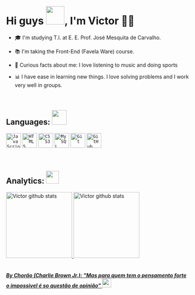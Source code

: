 <!-- Presentation -->
<h1 align= left>Hi guys <img src="https://em-content.zobj.net/source/microsoft-teams/337/waving-hand_1f44b.png" width="50px">, I'm Victor 💯✨</h1>

- 🎓 I'm studying T.I. at E. E. Prof. José Mesquita de Carvalho.

- 📚 I'm taking the Front-End (Favela Ware) course.

- 🚀 Curious facts about me: I love listening to music and doing sports

- 📊 I have ease in learning new things. I love solving problems and I work very well in groups.

<br>

<!-- Skills -->
<h2 align="left"> Languages: <img src="https://em-content.zobj.net/source/microsoft-teams/337/man-technologist_1f468-200d-1f4bb.png" width="40px"> </h2>

<code><img width="40px" src="https://cdn.jsdelivr.net/gh/devicons/devicon/icons/javascript/javascript-original.svg" title = "JavaScript"/></code>
<code><img width="40px" src="https://cdn.jsdelivr.net/gh/devicons/devicon/icons/html5/html5-original.svg" title = "HTML5"/></code>
<code><img width="40px" src="https://cdn.jsdelivr.net/gh/devicons/devicon/icons/css3/css3-original.svg" title = "CSS3"/></code>
<code><img width="40px" src="[https://cdn.jsdelivr.net/gh/devicons/devicon/icons/mysql/mysql-plain.svg](https://images.app.goo.gl/SpUXyG4MzPHi83r19)"  title = "My SQL"/></code>
<code><img width="40px" src="https://cdn.jsdelivr.net/gh/devicons/devicon/icons/git/git-original.svg" title = "Git"/></code>
<code><img width="40px" src="https://cdn.jsdelivr.net/gh/devicons/devicon/icons/github/github-original.svg" title = "GitHub"/></code>

<br>

<!-- Analitycs -->
<h2>Analytics: <img src="https://gifs.eco.br/wp-content/uploads/2022/10/gifs-de-graficos-0.gif" width="35px"> </h2>
<div align="left">
   <a href="https://github.com/VictorRafael006">
   <img height="180rem" src="https://github-readme-stats-VictorRafael006.vercel.app/api?username=VictorRafael006&show_icons=true&theme=react&include_all_commits=true&count_private=true" alt="Victor github stats"/>    
   <img height="180rem" src="https://github-readme-stats-VictorRafael006.vercel.app/api/top-langs/?username=VictoarRafael006&count_private=true&show_icons=true&theme=react&layout=compact&langs_count=6" alt="Victor github stats"/>   
</div>
     
<br>
<!-- citation -->

#### _By Chorão (Charlie Brown Jr.): "Mas para quem tem o pensamento forte o impossivel é so questão de opinião"_ <img height="25px" src="https://em-content.zobj.net/source/microsoft-teams/363/thinking-face_1f914.png">


